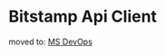 # Bitstamp Api Client

moved to: [MS DevOps](https://alex75.visualstudio.com/Bitstamp%20API%20Client)
